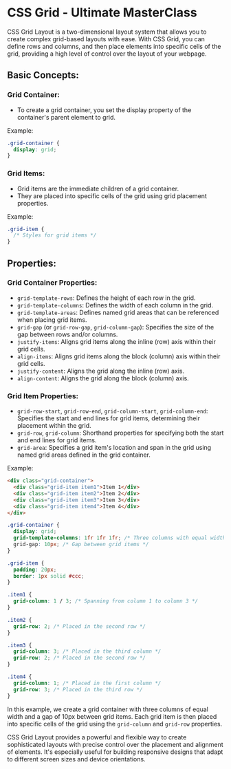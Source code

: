 # CSS Grid - Ultimate MasterClass

CSS Grid Layout is a two-dimensional layout system that allows you to create complex grid-based layouts with ease. With CSS Grid, you can define rows and columns, and then place elements into specific cells of the grid, providing a high level of control over the layout of your webpage.

## Basic Concepts:
### Grid Container:
- To create a grid container, you set the display property of the container's parent element to grid.

Example:

```css
.grid-container {
  display: grid;
}
```

### Grid Items:
- Grid items are the immediate children of a grid container.
- They are placed into specific cells of the grid using grid placement properties.

Example:

```css
.grid-item {
  /* Styles for grid items */
}
```

## Properties:

### Grid Container Properties:
- `grid-template-rows`: Defines the height of each row in the grid.
- `grid-template-columns`: Defines the width of each column in the grid.
- `grid-template-areas`: Defines named grid areas that can be referenced when placing grid items.
- `grid-gap` (or `grid-row-gap`, `grid-column-gap`): Specifies the size of the gap between rows and/or columns.
- `justify-items`: Aligns grid items along the inline (row) axis within their grid cells.
- `align-items`: Aligns grid items along the block (column) axis within their grid cells.
- `justify-content`: Aligns the grid along the inline (row) axis.
- `align-content`: Aligns the grid along the block (column) axis.

### Grid Item Properties:
- `grid-row-start`, `grid-row-end`, `grid-column-start`, `grid-column-end`: Specifies the start and end lines for grid items, determining their placement within the grid.
- `grid-row`, `grid-column`: Shorthand properties for specifying both the start and end lines for grid items.
- `grid-area`: Specifies a grid item's location and span in the grid using named grid areas defined in the grid container.

Example:

```html
<div class="grid-container">
  <div class="grid-item item1">Item 1</div>
  <div class="grid-item item2">Item 2</div>
  <div class="grid-item item3">Item 3</div>
  <div class="grid-item item4">Item 4</div>
</div>
```

```css
.grid-container {
  display: grid;
  grid-template-columns: 1fr 1fr 1fr; /* Three columns with equal width */
  grid-gap: 10px; /* Gap between grid items */
}

.grid-item {
  padding: 20px;
  border: 1px solid #ccc;
}

.item1 {
  grid-column: 1 / 3; /* Spanning from column 1 to column 3 */
}

.item2 {
  grid-row: 2; /* Placed in the second row */
}

.item3 {
  grid-column: 3; /* Placed in the third column */
  grid-row: 2; /* Placed in the second row */
}

.item4 {
  grid-column: 1; /* Placed in the first column */
  grid-row: 3; /* Placed in the third row */
}
```

In this example, we create a grid container with three columns of equal width and a gap of 10px between grid items. Each grid item is then placed into specific cells of the grid using the `grid-column` and `grid-row` properties.

CSS Grid Layout provides a powerful and flexible way to create sophisticated layouts with precise control over the placement and alignment of elements. It's especially useful for building responsive designs that adapt to different screen sizes and device orientations.